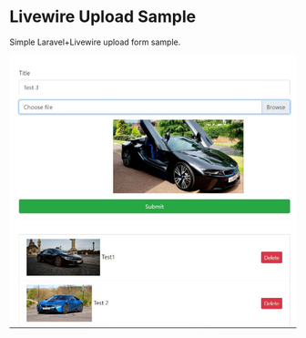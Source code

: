 # Livewire Upload Sample

Simple Laravel+Livewire upload form sample.

![Screenshot](./screenshot.jpg)

